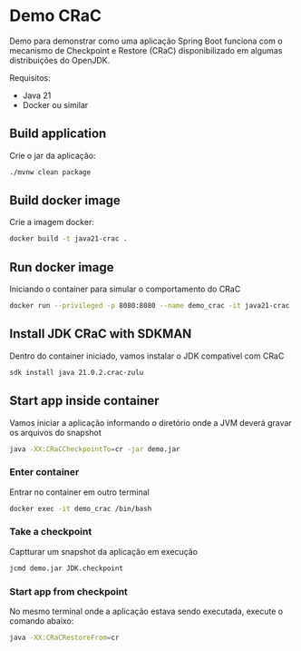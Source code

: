 # Demo CRaC

Demo para demonstrar como uma aplicação Spring Boot funciona com o mecanismo de Checkpoint e Restore (CRaC) disponibilizado em algumas distribuições do OpenJDK.

Requisitos:

- Java 21
- Docker ou similar

## Build application

Crie o jar da aplicação:

```bash
./mvnw clean package
```

## Build docker image

Crie a imagem docker:

```bash
docker build -t java21-crac .
```

## Run docker image

Iniciando o container para simular o comportamento do CRaC

```bash
docker run --privileged -p 8080:8080 --name demo_crac -it java21-crac
```

## Install JDK CRaC with SDKMAN

Dentro do container iniciado, vamos instalar o JDK compativel com CRaC

```bash
sdk install java 21.0.2.crac-zulu
```

## Start app inside container

Vamos iniciar a aplicação informando o diretório onde a JVM deverá gravar os arquivos do snapshot

```bash
java -XX:CRaCCheckpointTo=cr -jar demo.jar
```

### Enter container

Entrar no container em outro terminal

```bash
docker exec -it demo_crac /bin/bash
```

### Take a checkpoint

Captturar um snapshot da aplicação em execução

```bash
jcmd demo.jar JDK.checkpoint
```

### Start app from checkpoint

No mesmo terminal onde a aplicação estava sendo executada, execute o comando abaixo:

```bash
java -XX:CRaCRestoreFrom=cr
```
